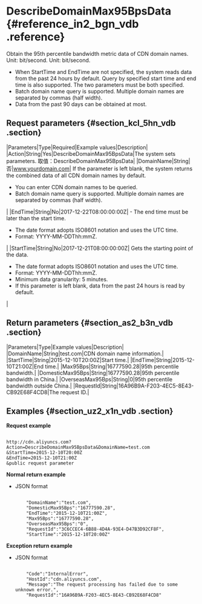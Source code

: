 # DescribeDomainMax95BpsData {#reference_in2_bgn_vdb .reference}

Obtain the 95th percentile bandwidth metric data of CDN domain names. Unit: bit/second. Unit: bit/second.

-   When StartTime and EndTime are not specified, the system reads data from the past 24 hours by default. Query by specified start time and end time is also supported. The two parameters must be both specified.
-   Batch domain name query is supported. Multiple domain names are separated by commas \(half width\).
-   Data from the past 90 days can be obtained at most.

## Request parameters {#section_kcl_5hn_vdb .section}

|Parameters|Type|Required|Example values|Description|
|Action|String|Yes|DescribeDomainMax95BpsData|The system sets parameters. 取值：DescribeDomainMax95BpsData|
|DomainName|String|否|www.yourdomain.com| If the parameter is left blank, the system returns the combined data of all CDN domain names by default.

 -   You can enter CDN domain names to be queried.
-   Batch domain name query is supported. Multiple domain names are separated by commas \(half width\).

 |
|EndTime|String|No|2017-12-22T08:00:00:00Z| -   The end time must be later than the start time.
-   The date format adopts ISO8601 notation and uses the UTC time.
-   Format: YYYY-MM-DDThh:mmZ.

 |
|StartTime|String|No|2017-12-21T08:00:00:00Z| Gets the starting point of the data.

 -   The date format adopts ISO8601 notation and uses the UTC time.
-   Format: YYYY-MM-DDThh:mmZ.
-   Minimum data granularity: 5 minutes.
-   If this parameter is left blank, data from the past 24 hours is read by default.

 |

## Return parameters {#section_as2_b3n_vdb .section}

|Parameters|Type|Example values|Description|
|DomainName|String|test.com|CDN domain name information.|
|StartTime|String|2015-12-10T20:00Z|Start time.|
|EndTime|String|2015-12-10T21:00Z|End time.|
|Max95Bps|String|16777590.28|95th percentile bandwidth.|
|DomesticMax95Bps|String|16777590.28|95th percentile bandwidth in China.|
|OverseasMax95Bps|String|0|95th percentile bandwidth outside China.|
|RequestId|String|16A96B9A-F203-4EC5-8E43-CB92E68F4CD8|The request ID.|

## Examples {#section_uz2_x1n_vdb .section}

**Request example**

```

http://cdn.aliyuncs.com?Action=DescribeDomainMax95BpsData&DomainName=test.com
&StartTime=2015-12-10T20:00Z
&EndTime=2015-12-10T21:00Z
&public request parameter
```

**Normal return example**

-   JSON format

    ```
    
        "DomainName":"test.com",
        "DomesticMax95Bps":"16777590.28",
        "EndTime":"2015-12-10T21:00Z",
        "Max95Bps":"16777590.28",
        "OverseasMax95Bps":"0",
        "RequestId":"3C6CCEC4-6B88-4D4A-93E4-D47B3D92CF8F",
        "StartTime":"2015-12-10T20:00Z"
    
    ```


**Exception return example**

-   JSON format

    ```
    
        "Code":"InternalError",
        "HostId":"cdn.aliyuncs.com",
        "Message":"The request processing has failed due to some unknown error.",
        "RequestId":"16A96B9A-F203-4EC5-8E43-CB92E68F4CD8"
    
    ```


